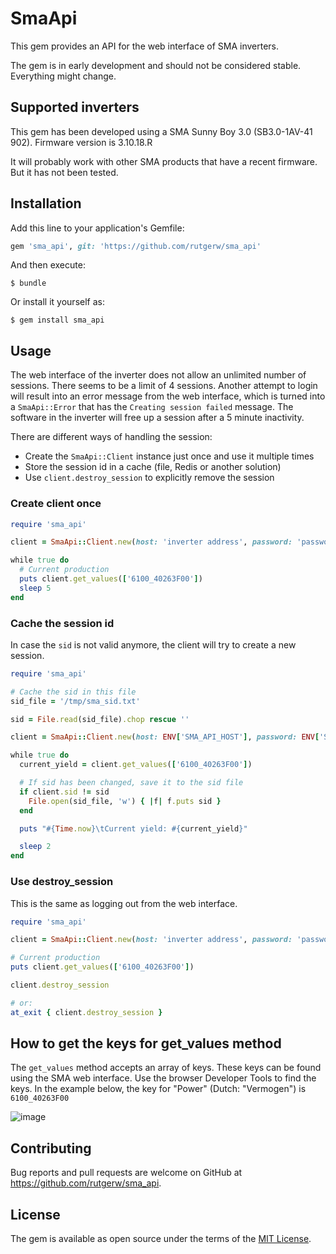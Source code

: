 # SmaApi

This gem provides an API for the web interface of SMA inverters.

The gem is in early development and should not be considered stable. Everything might change.

## Supported inverters

This gem has been developed using a SMA Sunny Boy 3.0 (SB3.0-1AV-41 902).
Firmware version is 3.10.18.R

It will probably work with other SMA products that have a recent firmware. But
it has not been tested.

## Installation

Add this line to your application's Gemfile:

```ruby
gem 'sma_api', git: 'https://github.com/rutgerw/sma_api'
```

And then execute:

    $ bundle

Or install it yourself as:

    $ gem install sma_api

## Usage

The web interface of the inverter does not allow an unlimited number of sessions.
There seems to be a limit of 4 sessions. Another attempt to login will result into
an error message from the web interface, which is turned into a `SmaApi::Error`
that has the `Creating session failed` message. The software in the inverter will
free up a session after a 5 minute inactivity.

There are different ways of handling the session:
- Create the `SmaApi::Client` instance just once and use it multiple times
- Store the session id in a cache (file, Redis or another solution)
- Use `client.destroy_session` to explicitly remove the session

### Create client once

```ruby
require 'sma_api'

client = SmaApi::Client.new(host: 'inverter address', password: 'password')

while true do
  # Current production
  puts client.get_values(['6100_40263F00'])
  sleep 5
end
```

### Cache the session id

In case the `sid` is not valid anymore, the client will try to create a new session.

```ruby
require 'sma_api'

# Cache the sid in this file
sid_file = '/tmp/sma_sid.txt'

sid = File.read(sid_file).chop rescue ''

client = SmaApi::Client.new(host: ENV['SMA_API_HOST'], password: ENV['SMA_API_WEB_PASSWORD'], sid: sid)

while true do
  current_yield = client.get_values(['6100_40263F00'])

  # If sid has been changed, save it to the sid file
  if client.sid != sid
    File.open(sid_file, 'w') { |f| f.puts sid }
  end

  puts "#{Time.now}\tCurrent yield: #{current_yield}"

  sleep 2
end
```

### Use destroy_session

This is the same as logging out from the web interface.

```ruby
require 'sma_api'

client = SmaApi::Client.new(host: 'inverter address', password: 'password', sid: sid)

# Current production
puts client.get_values(['6100_40263F00'])

client.destroy_session

# or:
at_exit { client.destroy_session }
```

## How to get the keys for get_values method

The `get_values` method accepts an array of keys. These keys can be found using the SMA web interface. Use the browser Developer Tools to find the keys. In the example below, the key for "Power" (Dutch: "Vermogen") is `6100_40263F00`

![image](https://user-images.githubusercontent.com/695622/88839303-2d85ae00-d1db-11ea-9c14-2704ee160856.png)


## Contributing

Bug reports and pull requests are welcome on GitHub at https://github.com/rutgerw/sma_api.

## License

The gem is available as open source under the terms of the [MIT License](https://opensource.org/licenses/MIT).
